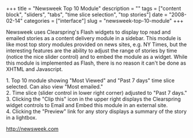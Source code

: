 +++
title = "Newsweek Top 10 Module"
description = ""
tags = ["content block", "sliders", "tabs", "time slice selection", "top stories"]
date = "2008-02-14"
categories = ["interface"]
slug = "newsweek-top-10-module"
+++


<p>Newsweek uses Clearspring's Flash widgets to display top read and emailed stories as a content delivery module in a sidebar. This module is like most top story modules provided on news sites, e.g. NY Times, but the interesting features are the ability to adjust the range of stories by time (notice the nice slider control) and to embed the module as a widget. While this module is implemented as Flash, there is no reason it can't be done as XHTML and Javascript.</p>
<div id="screens-full" class="clear"><div class="caption">1. Top 10 module showing &quot;Most Viewed&quot; and &quot;Past 7 days&quot; time slice selected. Can also view &quot;Most emailed.&quot;</div><div class="fullimg clear"><a href="//media.konigi.com/interface/newsweek-top10-module-1.png" class="group" rel="group" title="1. Top 10 module showing &quot;Most Viewed&quot; and &quot;Past 7 days&quot; time slice selected. Ca..."><img src="//media.konigi.com/interface/newsweek-top10-module-1.png" alt="" class="img-responsive"></a></div></div><div id="screens-full" class="clear"><div class="caption">2. Time slice (slider control in lower right corner) adjusted to &quot;Past 7 days.&quot;</div><div class="fullimg clear"><a href="//media.konigi.com/interface/newsweek-top10-module-2.png" class="group" rel="group" title="2. Time slice (slider control in lower right corner) adjusted to &quot;Past 7 days.&quot;"><img src="//media.konigi.com/interface/newsweek-top10-module-2.png" alt="" class="img-responsive"></a></div></div><div id="screens-full" class="clear"><div class="caption">3. Clicking the &quot;Clip this&quot; icon in the upper right displays the Clearspring widget controls to Email and Embed this module in an external site. </div><div class="fullimg clear"><a href="//media.konigi.com/interface/newsweek-top10-module-3.png" class="group" rel="group" title="3. Clicking the &quot;Clip this&quot; icon in the upper right displays the Clearspring widget contro..."><img src="//media.konigi.com/interface/newsweek-top10-module-3.png" alt="" class="img-responsive"></a></div></div><div id="screens-full" class="clear"><div class="caption">4. Clicking the &quot;Preview&quot; link for any story displays a summary of the story in a lightbox.</div><div class="fullimg clear"><a href="//media.konigi.com/interface/newsweek-top10-module-4.png" class="group" rel="group" title="4. Clicking the &quot;Preview&quot; link for any story displays a summary of the story in a lightbox..."><img src="//media.konigi.com/interface/newsweek-top10-module-4.png" alt="" class="img-responsive"></a></div></div>        
<p><a href="http://newsweek.com/">http://newsweek.com</a></p>

